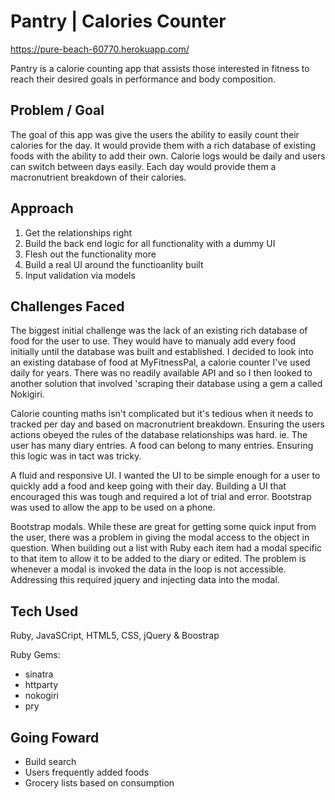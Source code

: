 # Pantry | Calories Counter

https://pure-beach-60770.herokuapp.com/

Pantry is a calorie counting app that assists those interested in fitness to reach their desired goals in performance and body composition.

## Problem / Goal

The goal of this app was give the users the ability to easily count their calories for the day. It would provide them with a rich database of existing foods with the ability to add their own. Calorie logs would be daily and users can switch between days easily. Each day would provide them a macronutrient breakdown of their calories.

## Approach

1. Get the relationships right
2. Build the back end logic for all functionality with a dummy UI
3. Flesh out the functionality more
4. Build a real UI around the functioanlity built
5. Input validation via models

## Challenges Faced

The biggest initial challenge was the lack of an existing rich database of food for the user to use. They would have to manualy add every food initially until the database was built and established. I decided to look into an existing database of food at MyFitnessPal, a calorie counter I've used daily for years. There was no readily available API and so I then looked to another solution that involved 'scraping their database using a gem a called Nokigiri.

Calorie counting maths isn't complicated but it's tedious when it needs to tracked per day and based on macronutrient breakdown. Ensuring the users actions obeyed the rules of the database relationships was hard. ie. The user has many diary entries. A food can belong to many entries. Ensuring this logic was in tact was tricky.

A fluid and responsive UI. I wanted the UI to be simple enough for a user to quickly add a food and keep going with their day. Building a UI that encouraged this was tough and required a lot of trial and error. Bootstrap was used to allow the app to be used on a phone.

Bootstrap modals. While these are great for getting some quick input from the user, there was a problem in giving the modal access to the object in question. When building out a list with Ruby each item had a modal specific to that item to allow it to be added to the diary or edited. The problem is whenever a modal is invoked the data in the loop is not accessible. Addressing this required jquery and injecting data into the modal.

## Tech Used

Ruby, JavaSCript, HTML5, CSS, jQuery & Boostrap

Ruby Gems:
- sinatra
- httparty
- nokogiri
- pry

## Going Foward

* Build search
* Users frequently added foods
* Grocery lists based on consumption
